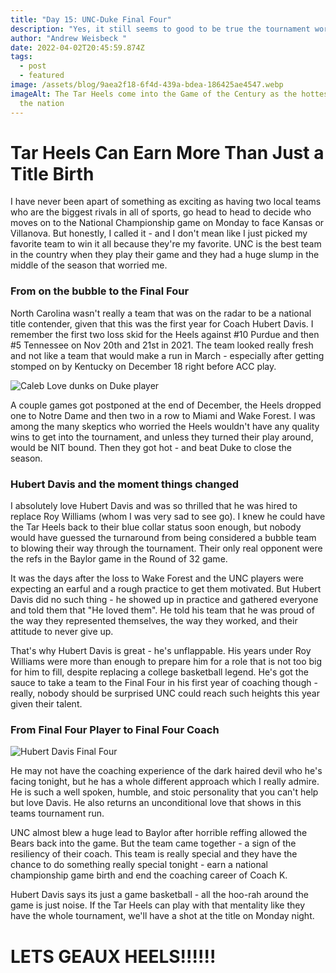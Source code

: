 ```yaml
---
title: "Day 15: UNC-Duke Final Four"
description: "Yes, it still seems to good to be true the tournament worked out like this "
author: "Andrew Weisbeck "
date: 2022-04-02T20:45:59.874Z
tags:
  - post
  - featured
image: /assets/blog/9aea2f18-6f4d-439a-bdea-186425ae4547.webp
imageAlt: The Tar Heels come into the Game of the Century as the hottest team in
  the nation
---
```

# Tar Heels Can Earn More Than Just a Title Birth

I have never been apart of something as exciting as having two local teams who are the biggest rivals in all of sports, go head to head to decide who moves on to the National Championship game on Monday to face Kansas or Villanova. But honestly, I called it - and I don't mean like I just picked my favorite team to win it all because they're my favorite. UNC is the best team in the country when they play their game and they had a huge slump in the middle of the season that worried me. 

### From on the bubble to the Final Four

North Carolina wasn't really a team that was on the radar to be a national title contender, given that this was the first year for Coach Hubert Davis. I remember the first two loss skid for the Heels against #10 Purdue and then #5 Tennessee on Nov 20th and 21st in 2021. The team looked really fresh and not like a team that would make a run in March - especially after getting stomped on by Kentucky on December 18 right before ACC play.

![Caleb Love dunks on Duke player](/assets/blog/kalebloveunc.webp "Caleb Love has been a big part of UNC's late season resurgence ")

A couple games got postponed at the end of December, the Heels dropped one to Notre Dame and then two in a row to Miami and Wake Forest. I was among the many skeptics who worried the Heels wouldn't have any quality wins to get into the tournament, and unless they turned their play around, would be NIT bound. Then they got hot - and beat Duke to close the season.

### Hubert Davis and the moment things changed

I absolutely love Hubert Davis and was so thrilled that he was hired to replace Roy Williams (whom I was very sad to see go). I knew he could have the Tar Heels back to their blue collar status soon enough, but nobody would have guessed the turnaround from being considered a bubble team to blowing their way through the tournament. Their only real opponent were the refs in the Baylor game in the Round of 32 game. 

It was the days after the loss to Wake Forest and the UNC players were expecting an earful and a rough practice to get them motivated. But Hubert Davis did no such thing - he showed up in practice and gathered everyone and told them that "He loved them". He told his team that he was proud of the way they represented themselves, the way they worked, and their attitude to never give up. 

That's why Hubert Davis is great - he's unflappable. His years under Roy Williams were more than enough to prepare him for a role that is not too big for him to fill, despite replacing a college basketball legend. He's got the sauce to take a team to the Final Four in his first year of coaching though - really, nobody should be surprised UNC could reach such heights this year given their talent.

### From Final Four Player to Final Four Coach

![Hubert Davis Final Four](/assets/blog/hubdavisplayer.jpeg "Hubert Davis in the Final Four as a Junior at UNC")

He may not have the coaching experience of the dark haired devil who he's facing tonight, but he has a whole different approach which I really admire. He is such a well spoken, humble, and stoic personality that you can't help but love Davis. He also returns an unconditional love that shows in this teams tournament run.

UNC almost blew a huge lead to Baylor after horrible reffing allowed the Bears back into the game. But the team came together - a sign of the resiliency of their coach. This team is really special and they have the chance to do something really special tonight - earn a national championship game birth and end the coaching career of Coach K. 

Hubert Davis says its just a game basketball - all the hoo-rah around the game is just noise. If the Tar Heels can play with that mentality like they have the whole tournament, we'll have a shot at the title on Monday night.





# LETS GEAUX HEELS!!!!!!